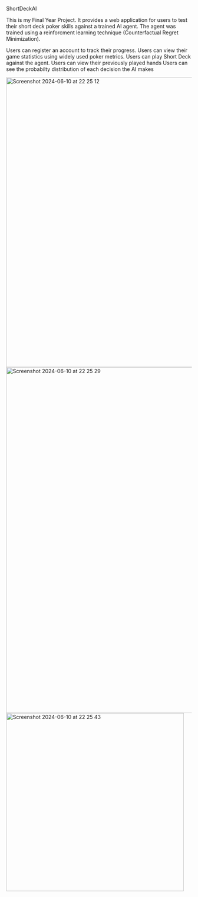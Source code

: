 ShortDeckAI

This is my Final Year Project. It provides a web application for users to test their short deck poker skills against a trained AI agent.
The agent was trained using a reinforcment learning technique (Counterfactual Regret Minimization).

Users can register an account to track their progress.
Users can view their game statistics using widely used poker metrics.
Users can play Short Deck against the agent.
Users can view their previously played hands
Users can see the probabilty distribution of each decision the AI makes

<img width="784" alt="Screenshot 2024-06-10 at 22 25 12" src="https://github.com/C20379081/ShortDeckAI/assets/98352893/31f8c898-76dc-45ba-ae9f-c00c28a94b81">

<img width="936" alt="Screenshot 2024-06-10 at 22 25 29" src="https://github.com/C20379081/ShortDeckAI/assets/98352893/20c3755d-0800-44c1-a5b8-996112bcaea2">

<img width="482" alt="Screenshot 2024-06-10 at 22 25 43" src="https://github.com/C20379081/ShortDeckAI/assets/98352893/6e709b59-a19b-4036-b50e-a938c60b4a93">

